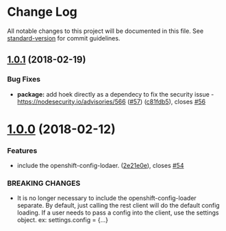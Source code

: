 # Change Log

All notable changes to this project will be documented in this file. See [standard-version](https://github.com/conventional-changelog/standard-version) for commit guidelines.

<a name="1.0.1"></a>
## [1.0.1](https://github.com/bucharest-gold/openshift-rest-client/compare/v1.0.0...v1.0.1) (2018-02-19)


### Bug Fixes

* **package:** add hoek directly as a dependecy to fix the security issue - https://nodesecurity.io/advisories/566 ([#57](https://github.com/bucharest-gold/openshift-rest-client/issues/57)) ([c81fdb5](https://github.com/bucharest-gold/openshift-rest-client/commit/c81fdb5)), closes [#56](https://github.com/bucharest-gold/openshift-rest-client/issues/56)



<a name="1.0.0"></a>
# [1.0.0](https://github.com/bucharest-gold/openshift-rest-client/compare/v0.11.0...v1.0.0) (2018-02-12)


### Features

* include the openshift-config-lodaer. ([2e21e0e](https://github.com/bucharest-gold/openshift-rest-client/commit/2e21e0e)), closes [#54](https://github.com/bucharest-gold/openshift-rest-client/issues/54)


### BREAKING CHANGES

* It is no longer necessary to include the openshift-config-loader separate.  By default, just calling the rest client will do the default config loading.
If a user needs to pass a config into the client, use the settings object.  ex:  settings.config = {...}
